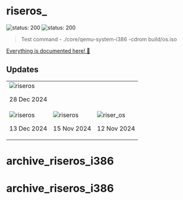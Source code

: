 # riseros_
![status: 200](https://img.shields.io/badge/status-active-green)
![status: 200](https://img.shields.io/badge/dev_environment-linux-blue)

<!-- ![riser_lang (2)](https://github.com/user-attachments/assets/556eafef-ee33-47fc-a095-f3917c8e3e56) -->

<!-- ![riseros](https://github.com/user-attachments/assets/5ed93375-26ba-4e14-aea2-3c5fde31d186) -->

> Test command - ./core/qemu-system-i386 -cdrom build/os.iso

[Everything is documented here! 🔗](https://chauhansumitdev.github.io/riser-OS/)


## Updates
<table>
<tr>
    <td>
      <img src="gallery/interrupt.png" alt="riseros" >
      <p>28 Dec 2024</p>
    </td>
  </tr>
  <tr>
    <td>
      <img src="gallery/println.png" alt="riseros" >
      <p>13 Dec 2024</p>
    </td>
    <td>
      <img src="gallery/vga.png" alt="riseros">
      <p>15 Nov 2024</p>
    </td>
    <td>
      <img src="gallery/hello.png" alt="riser_os" >
      <p>12 Nov 2024</p>
    </td>
  </tr>
</table>


# archive_riseros_i386
# archive_riseros_i386
